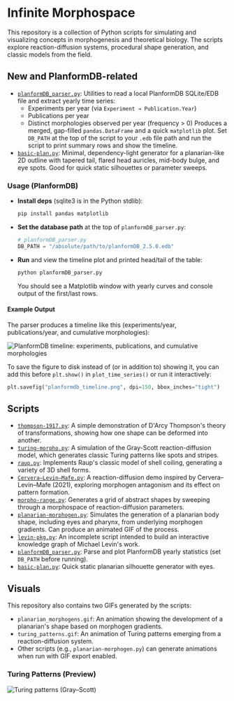 # Infinite Morphospace

This repository is a collection of Python scripts for simulating and visualizing concepts in morphogenesis and theoretical biology. The scripts explore reaction-diffusion systems, procedural shape generation, and classic models from the field.

## New and PlanformDB-related

*   [`planformDB_parser.py`](./planformDB_parser.py): Utilities to read a local PlanformDB SQLite/EDB file and extract yearly time series:
    - Experiments per year (via `Experiment → Publication.Year`)
    - Publications per year
    - Distinct morphologies observed per year (frequency > 0)
    Produces a merged, gap-filled `pandas.DataFrame` and a quick `matplotlib` plot. Set `DB_PATH` at the top of the script to your `.edb` file path and run the script to print summary rows and show the timeline.
*   [`basic-plan.py`](./basic-plan.py): Minimal, dependency-light generator for a planarian-like 2D outline with tapered tail, flared head auricles, mid-body bulge, and eye spots. Good for quick static silhouettes or parameter sweeps.

### Usage (PlanformDB)

- __Install deps__ (sqlite3 is in the Python stdlib):
  
  ```bash
  pip install pandas matplotlib
  ```

- __Set the database path__ at the top of `planformDB_parser.py`:
  
  ```python
  # planformDB_parser.py
  DB_PATH = "/absolute/path/to/planformDB_2.5.0.edb"
  ```

- __Run__ and view the timeline plot and printed head/tail of the table:
  
  ```bash
  python planformDB_parser.py
  ```
  
  You should see a Matplotlib window with yearly curves and console output of the first/last rows.

#### Example Output

The parser produces a timeline like this (experiments/year, publications/year, and cumulative morphologies):

![PlanformDB timeline: experiments, publications, and cumulative morphologies](planformdb_timeline.png)

To save the figure to disk instead of (or in addition to) showing it, you can add this before `plt.show()` in `plot_time_series()` or run it interactively:

```python
plt.savefig("planformdb_timeline.png", dpi=150, bbox_inches="tight")
```

## Scripts

*   [`thompson-1917.py`](./thompson-1917.py): A simple demonstration of D'Arcy Thompson's theory of transformations, showing how one shape can be deformed into another.
*   [`turing-morpho.py`](./turing-morpho.py): A simulation of the Gray-Scott reaction-diffusion model, which generates classic Turing patterns like spots and stripes.
*   [`raup.py`](./raup.py): Implements Raup's classic model of shell coiling, generating a variety of 3D shell forms.
*   [`Cervera–Levin–Mafe.py`](./Cervera–Levin–Mafe.py): A reaction-diffusion demo inspired by Cervera–Levin–Mafe (2021), exploring morphogen antagonism and its effect on pattern formation.
*   [`morpho-range.py`](./morpho-range.py): Generates a grid of abstract shapes by sweeping through a morphospace of reaction-diffusion parameters.
*   [`planarian-morphogen.py`](./planarian-morphogen.py): Simulates the generation of a planarian body shape, including eyes and pharynx, from underlying morphogen gradients. Can produce an animated GIF of the process.
*   [`levin-pkg.py`](./levin-pkg.py): An incomplete script intended to build an interactive knowledge graph of Michael Levin's work.
*   [`planformDB_parser.py`](./planformDB_parser.py): Parse and plot PlanformDB yearly statistics (set `DB_PATH` before running).
*   [`basic-plan.py`](./basic-plan.py): Quick static planarian silhouette generator with eyes.

## Visuals

This repository also contains two GIFs generated by the scripts:

*   `planarian_morphogens.gif`: An animation showing the development of a planarian's shape based on morphogen gradients.
*   `turing_patterns.gif`: An animation of Turing patterns emerging from a reaction-diffusion system.
*   Other scripts (e.g., `planarian-morphogen.py`) can generate animations when run with GIF export enabled.

### Turing Patterns (Preview)

![Turing patterns (Gray–Scott)](turing_patterns.gif)
